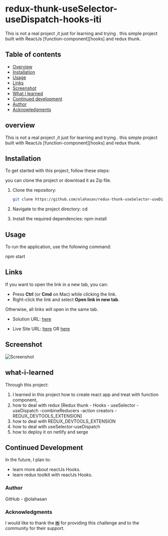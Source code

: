 # redux-thunk-useSelector-useDispatch-hooks-iti

This is not a real project ,it just for learning and trying . this simple project built with ReactJs [function-component][hooks] and redux thunk. 

## Table of contents

- [Overview](#overview)
- [Installation](#Installation)
- [Usage](#Usage)
- [Links](#Links)
- [Screenshot](#Screenshot)
- [What I learned](#what-i-learned)
- [Continued development](#continued-development)
- [Author](#author)
- [Acknowledgments](#Acknowledgments)


## overview
This is not a real project ,it just for learning and trying . this simple project built with ReactJs [function-component][hooks] and redux thunk. 

## Installation
To get started with this project, follow these steps:

you can clone the project or download it as Zip file.
1. Clone the repository:
   ```bash
   git clone https://github.com/olahasan/redux-thunk-useSelector-useDispatch-hooks-iti.git

2. Navigate to the project directory:
   cd <project-directory>

3. Install the required dependencies:
   npm install   


## Usage
To run the application, use the following command:

npm start


## Links

If you want to open the link in a new tab, you can:

- Press **Ctrl** (or **Cmd** on Mac) while clicking the link.
- Right-click the link and select **Open link in new tab**.

Otherwise, all links will open in the same tab.


- Solution URL: [here](https://github.com/olahasan/redux-thunk-useSelector-useDispatch-hooks-iti)

- Live Site URL: [here](https://redux-thunk-hooks-iti.surge.sh/) OR [here](https://redux-thunk-hooks-iti.netlify.app/)

 ## Screenshot
 
![Screenshot](./public/reduxthunk.png)


## what-i-learned
Through this project:
1. I learned in this project how to create react app and treat with function component,
2. how to deal with redux [Redux thunk - Hooks - useSelector - useDispatch -combineReducers -action creators - REDUX_DEVTOOLS_EXTENSION]
4. how to deal with REDUX_DEVTOOLS_EXTENSION
5. how to deal with useSelector-useDispatch
6. how to deploy it on netlify and serge

## Continued Development
In the future, I plan to:
- learn more about reactJs Hooks.
- learn redux toolkit with reactJs Hooks.

### Author

GitHub - @olahasan

### Acknowledgments

I would like to thank the **[iti](https://iti.gov.eg/home)** for providing this challenge and to the community for their support.

